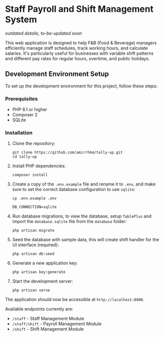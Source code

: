 # Staff Payroll and Shift Management System

*outdated details, to-be-updated soon*

This web application is designed to help F&B (Food & Beverage) managers efficiently manage staff schedules, track working hours, and calculate salaries. It's particularly useful for businesses with variable shift patterns and different pay rates for regular hours, overtime, and public holidays.

## Development Environment Setup

To set up the development environment for this project, follow these steps:

### Prerequisites

- PHP 8.1 or higher
- Composer 2
- SQLite

### Installation

1. Clone the repository:
   ```
   git clone https://github.com/amirrhkm/tally-up.git
   cd tally-up
   ```

2. Install PHP dependencies:
   ```
   composer install
   ```

3. Create a copy of the `.env.example` file and rename it to `.env`, and make sure to set the correct database configuration to use `sqlite`:
   ```
   cp .env.example .env
   ```
   ```.env
   DB_CONNECTION=sqlite
   ```

4. Run database migrations, to view the database, setup `TablePlus` and import the `database.sqlite` file from the `database` folder:
   ```
   php artisan migrate
   ```

6. Seed the database with sample data, this will create shift handler for the UI interface (required):
   ```
   php artisan db:seed
   ```

7. Generate a new application key:
   ```
   php artisan key:generate
   ```

8. Start the development server:
    ```
    php artisan serve
    ```

The application should now be accessible at `http://localhost:8000`.

Available endpoints currently are:
- `/staff` - Staff Management Module
- `/staff/shift` - Payroll Management Module
- `/shift` - Shift Management Module
